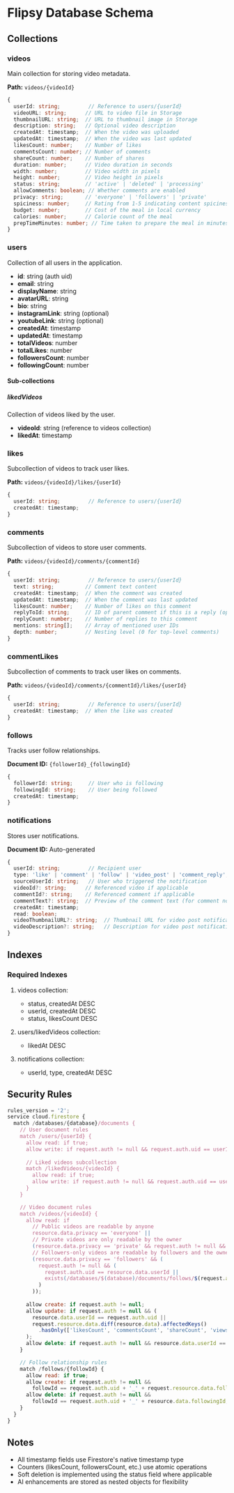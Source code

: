 # Flipsy Database Schema

## Collections

### videos
Main collection for storing video metadata.

**Path:** `videos/{videoId}`
```typescript
{
  userId: string;         // Reference to users/{userId}
  videoURL: string;      // URL to video file in Storage
  thumbnailURL: string;  // URL to thumbnail image in Storage
  description: string;   // Optional video description
  createdAt: timestamp;  // When the video was uploaded
  updatedAt: timestamp;  // When the video was last updated
  likesCount: number;    // Number of likes
  commentsCount: number; // Number of comments
  shareCount: number;    // Number of shares
  duration: number;      // Video duration in seconds
  width: number;         // Video width in pixels
  height: number;        // Video height in pixels
  status: string;        // 'active' | 'deleted' | 'processing'
  allowComments: boolean; // Whether comments are enabled
  privacy: string;       // 'everyone' | 'followers' | 'private'
  spiciness: number;     // Rating from 1-5 indicating content spiciness
  budget: number;        // Cost of the meal in local currency
  calories: number;      // Calorie count of the meal
  prepTimeMinutes: number; // Time taken to prepare the meal in minutes
}
```

### users
Collection of all users in the application.

- **id**: string (auth uid)
- **email**: string
- **displayName**: string
- **avatarURL**: string
- **bio**: string
- **instagramLink**: string (optional)
- **youtubeLink**: string (optional)
- **createdAt**: timestamp
- **updatedAt**: timestamp
- **totalVideos**: number
- **totalLikes**: number
- **followersCount**: number
- **followingCount**: number

#### Sub-collections

##### likedVideos
Collection of videos liked by the user.

- **videoId**: string (reference to videos collection)
- **likedAt**: timestamp

### likes
Subcollection of videos to track user likes.

**Path:** `videos/{videoId}/likes/{userId}`
```typescript
{
  userId: string;         // Reference to users/{userId}
  createdAt: timestamp;
}
```

### comments
Subcollection of videos to store user comments.

**Path:** `videos/{videoId}/comments/{commentId}`
```typescript
{
  userId: string;         // Reference to users/{userId}
  text: string;          // Comment text content
  createdAt: timestamp;  // When the comment was created
  updatedAt: timestamp;  // When the comment was last updated
  likesCount: number;    // Number of likes on this comment
  replyToId: string;     // ID of parent comment if this is a reply (optional)
  replyCount: number;    // Number of replies to this comment
  mentions: string[];    // Array of mentioned user IDs
  depth: number;         // Nesting level (0 for top-level comments)
}
```

### commentLikes
Subcollection of comments to track user likes on comments.

**Path:** `videos/{videoId}/comments/{commentId}/likes/{userId}`
```typescript
{
  userId: string;         // Reference to users/{userId}
  createdAt: timestamp;  // When the like was created
}
```

### follows
Tracks user follow relationships.

**Document ID:** `{followerId}_{followingId}`
```typescript
{
  followerId: string;     // User who is following
  followingId: string;    // User being followed
  createdAt: timestamp;
}
```

### notifications
Stores user notifications.

**Document ID:** Auto-generated
```typescript
{
  userId: string;         // Recipient user
  type: 'like' | 'comment' | 'follow' | 'video_post' | 'comment_reply';  // Type of notification
  sourceUserId: string;   // User who triggered the notification
  videoId?: string;      // Referenced video if applicable
  commentId?: string;    // Referenced comment if applicable
  commentText?: string;  // Preview of the comment text (for comment notifications)
  createdAt: timestamp;
  read: boolean;
  videoThumbnailURL?: string;  // Thumbnail URL for video post notifications
  videoDescription?: string;   // Description for video post notifications
}
```

## Indexes

### Required Indexes

1. videos collection:
   - status, createdAt DESC
   - userId, createdAt DESC
   - status, likesCount DESC

2. users/likedVideos collection:
   - likedAt DESC

3. notifications collection:
   - userId, type, createdAt DESC

## Security Rules

```javascript
rules_version = '2';
service cloud.firestore {
  match /databases/{database}/documents {
    // User document rules
    match /users/{userId} {
      allow read: if true;
      allow write: if request.auth != null && request.auth.uid == userId;
      
      // Liked videos subcollection
      match /likedVideos/{videoId} {
        allow read: if true;
        allow write: if request.auth != null && request.auth.uid == userId;
      }
    }

    // Video document rules
    match /videos/{videoId} {
      allow read: if 
        // Public videos are readable by anyone
        resource.data.privacy == 'everyone' ||
        // Private videos are only readable by the owner
        (resource.data.privacy == 'private' && request.auth != null && request.auth.uid == resource.data.userId) ||
        // Followers-only videos are readable by followers and the owner
        (resource.data.privacy == 'followers' && (
          request.auth != null && (
            request.auth.uid == resource.data.userId ||
            exists(/databases/$(database)/documents/follows/$(request.auth.uid + '_' + resource.data.userId))
          )
        ));
      
      allow create: if request.auth != null;
      allow update: if request.auth != null && (
        resource.data.userId == request.auth.uid ||
        request.resource.data.diff(resource.data).affectedKeys()
          .hasOnly(['likesCount', 'commentsCount', 'shareCount', 'views'])
      );
      allow delete: if request.auth != null && resource.data.userId == request.auth.uid;
    }

    // Follow relationship rules
    match /follows/{followId} {
      allow read: if true;
      allow create: if request.auth != null && 
        followId == request.auth.uid + '_' + request.resource.data.followingId;
      allow delete: if request.auth != null && 
        followId == request.auth.uid + '_' + resource.data.followingId;
    }
  }
}
```

## Notes

- All timestamp fields use Firestore's native timestamp type
- Counters (likesCount, followersCount, etc.) use atomic operations
- Soft deletion is implemented using the status field where applicable
- AI enhancements are stored as nested objects for flexibility



